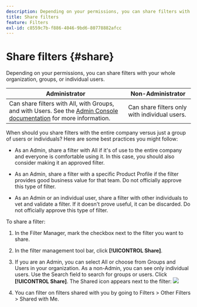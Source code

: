 ```yaml
---
description: Depending on your permissions, you can share filters with your whole organization, groups, or individual users.
title: Share filters
feature: Filters
exl-id: c8559c7b-f886-4046-9bd6-80778882afcc
---
```

# Share filters {#share}

Depending on your permissions, you can share filters with your whole organization, groups, or individual users. 

|Administrator| Non-Administrator|
|---|---|
|Can share filters with All, with Groups, and with Users. See the [Admin Console documentation](https://helpx.adobe.com/enterprise/using/manage-products-and-profiles.html) for more information.|Can share filters only with individual users.|

When should you share filters with the entire company versus just a group of users or individuals? Here are some best practices you might follow:

* As an Admin, share a filter with All if it's of use to the entire company and everyone is comfortable using it. In this case, you should also consider making it an approved filter.

* As an Admin, share a filter with a specific Product Profile if the filter provides good business value for that team. Do not officially approve this type of filter.

* As an Admin or an individual user, share a filter with other individuals to vet and validate a filter. If it doesn't prove useful, it can be discarded. Do not officially approve this type of filter. 

To share a filter:

1. In the Filter Manager, mark the checkbox next to the filter you want to share. 

1. In the filter management tool bar, click **[!UICONTROL Share]**.

1. If you are an Admin, you can select All or choose from Groups and Users in your organization. As a non-Admin, you can see only individual users. Use the Search field to search for groups or users. Click **[!UICONTROL Share]**. The Shared icon appears next to the filter: ![](https://spectrum.adobe.com/static/icons/workflow_18/Smock_Share_18_N.svg)

1. You can filter on filters shared with you by going to Filters > Other Filters > Shared with Me.
